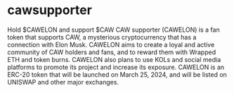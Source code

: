 # cawsupporter
Hold $CAWELON and support $CAW
CAW supporter (CAWELON) is a fan token that supports CAW, a mysterious cryptocurrency that has a connection with Elon Musk.
CAWELON aims to create a loyal and active community of CAW holders and fans, and to reward them with Wrapped ETH and token burns. CAWELON also plans to use KOLs and social media platforms to promote its project and increase its exposure. CAWELON is an ERC-20 token that will be launched on March 25, 2024, and will be listed on UNISWAP and other major exchanges.
